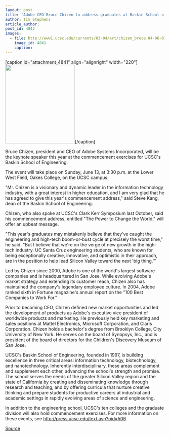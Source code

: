 ```yaml
---
layout: post
title: "Adobe CEO Bruce Chizen to address graduates at Baskin School of Engineering commencement ceremony"
author: Tim Stephens
article_author: 
post_id: 4842
images:
  - file: http://www1.ucsc.edu/currents/03-04/art/chizen_bruce.04-06-07.jpg
    image_id: 4841
    caption: 
---
```


[caption id="attachment_4841" align="alignright" width="220"]<a href="http://dev-ucsc-news.pantheonsite.io/wp-content/uploads/2004/06/chizen_bruce.04-06-07.jpg"><img class="size-full wp-image-4841" src="http://dev-ucsc-news.pantheonsite.io/wp-content/uploads/2004/06/chizen_bruce.04-06-07.jpg" alt="" width="220" height="248" /></a>[/caption]
<p>
  Bruce Chizen, president and CEO of Adobe Systems Incorporated, will be the keynote speaker this year at the commencement exercises for UCSC's Baskin School of Engineering.
</p>
<p>
  The event will take place on Sunday, June 13, at 3:30 p.m. at the Lower West Field, Oakes College, on the UCSC campus.<br>
</p>
<p>
  "Mr. Chizen is a visionary and dynamic leader in the information technology industry, with a great interest in higher education, and I am very glad that he has agreed to give this year's commencement address," said Steve Kang, dean of the Baskin School of Engineering.<br>
</p>
<p>
  Chizen, who also spoke at UCSC's Clark Kerr Symposium last October, said his commencement address, entitled "The Power to Change the World," will offer an upbeat message.<br>
</p>
<p>
  "This year's graduates may mistakenly believe that they've caught the engineering and high-tech boom-or-bust cycle at precisely the worst time," he said. "But I believe that we're on the verge of new growth in the high-tech industry. UC Santa Cruz engineering students, who are known for being exceptionally creative, innovative, and optimistic in their approach, are in the position to help lead Silicon Valley toward the next 'big thing.'"<br>
</p>
<p>
  Led by Chizen since 2000, Adobe is one of the world's largest software companies and is headquartered in San Jose. While evolving Adobe's market strategy and extending its customer reach, Chizen also has maintained the company's legendary employee culture. In 2004, Adobe ranked sixth in Fortune magazine's annual report on the "100 Best Companies to Work For."<br>
</p>
<p>
  Prior to becoming CEO, Chizen defined new market opportunities and led the development of products as Adobe's executive vice president of worldwide products and marketing. He previously held key marketing and sales positions at Mattel Electronics, Microsoft Corporation, and Claris Corporation. Chizen holds a bachelor's degree from Brooklyn College, City University of New York. He serves on the board of Synopsys, Inc., and is president of the board of directors for the Children's Discovery Museum of San Jose.<br>
</p>
<p>
  UCSC's Baskin School of Engineering, founded in 1997, is building excellence in three critical areas: information technology, biotechnology, and nanotechnology. Inherently interdisciplinary, these areas complement and supplement each other, advancing the school's strength and promise. The school serves the needs of the greater Silicon Valley region and the state of California by creating and disseminating knowledge through research and teaching, and by offering curricula that nurture creative thinking and prepare students for productive careers at industrial and academic settings in rapidly evolving areas of science and engineering.<br>
</p>
<p>
  In addition to the engineering school, UCSC's ten colleges and the graduate division will also hold commencement exercises. For more information on these events, see <a href="http://press.ucsc.edu/text.asp?pid=506">http://press.ucsc.edu/text.asp?pid=506</a>.<br>
</p>
<p><a href="http://www1.ucsc.edu/currents/03-04/06-07/chizen.html" title="Permalink to chizen">Source</a></p>
